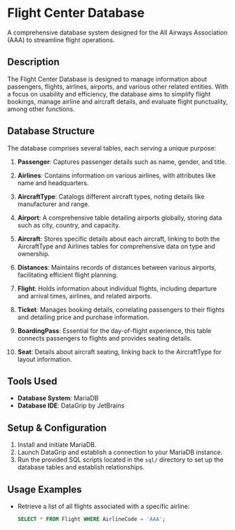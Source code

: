 # Flight Center Database

A comprehensive database system designed for the All Airways Association (AAA) to streamline flight operations.

## Description

The Flight Center Database is designed to manage information about passengers, flights, airlines, airports, and various other related entities. With a focus on usability and efficiency, the database aims to simplify flight bookings, manage airline and aircraft details, and evaluate flight punctuality, among other functions.

## Database Structure

The database comprises several tables, each serving a unique purpose:

1. **Passenger**: Captures passenger details such as name, gender, and title.
   
2. **Airlines**: Contains information on various airlines, with attributes like name and headquarters.
   
3. **AircraftType**: Catalogs different aircraft types, noting details like manufacturer and range.
   
4. **Airport**: A comprehensive table detailing airports globally, storing data such as city, country, and capacity.
   
5. **Aircraft**: Stores specific details about each aircraft, linking to both the AircraftType and Airlines tables for comprehensive data on type and ownership.
   
6. **Distances**: Maintains records of distances between various airports, facilitating efficient flight planning.

7. **Flight**: Holds information about individual flights, including departure and arrival times, airlines, and related airports.

8. **Ticket**: Manages booking details, correlating passengers to their flights and detailing price and purchase information.

9. **BoardingPass**: Essential for the day-of-flight experience, this table connects passengers to flights and provides seating details.

10. **Seat**: Details about aircraft seating, linking back to the AircraftType for layout information.

## Tools Used

- **Database System**: MariaDB
- **Database IDE**: DataGrip by JetBrains

## Setup & Configuration

1. Install and initiate MariaDB.
2. Launch DataGrip and establish a connection to your MariaDB instance.
3. Run the provided SQL scripts located in the `sql/` directory to set up the database tables and establish relationships.

## Usage Examples

- Retrieve a list of all flights associated with a specific airline:
  ```sql
  SELECT * FROM Flight WHERE AirlineCode = 'AAA';
  ```